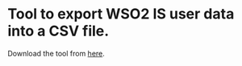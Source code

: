 # Tool to export WSO2 IS user data into a CSV file.

Download the tool from [here](https://drive.google.com/file/d/1Qyac1Mzyzi3Y3To2aqgBeyrHaiUG17RT/view?usp=sharing).

